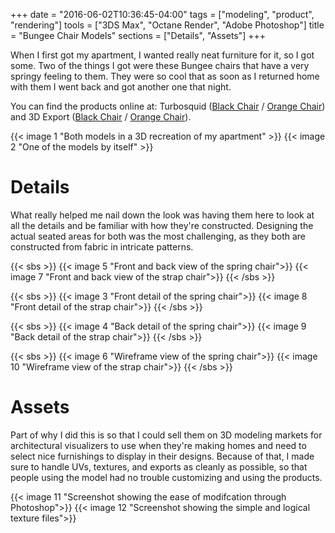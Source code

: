 +++
date = "2016-06-02T10:36:45-04:00"
tags = ["modeling", "product", "rendering"]
tools = ["3DS Max", "Octane Render", "Adobe Photoshop"]
title = "Bungee Chair Models"
sections = ["Details", "Assets"]
+++

When I first got my apartment, I wanted really neat furniture for it, so I got some. Two of the things I got were these Bungee chairs that have a very springy feeling to them. They were so cool that as soon as I returned home with them I went back and got another one that night.<!--more-->

You can find the products online at: Turbosquid ([Black Chair](http://www.turbosquid.com/3d-models/bungee-chair-3d-obj/1048205) / [Orange Chair](http://www.turbosquid.com/3d-models/3d-bungee-chair/1048195)) and 3D Export ([Black Chair](https://3dexport.com/3dmodel-bungee-chair-2-123069.htm) / [Orange Chair](https://3dexport.com/3dmodel-bungee-chair-1-123068.htm)).

{{< image 1 "Both models in a 3D recreation of my apartment" >}}
{{< image 2 "One of the models by itself" >}}

# Details
What really helped me nail down the look was having them here to look at all the details and be familiar with how they're constructed. Designing the actual seated areas for both was the most challenging, as they both are constructed from fabric in intricate patterns.

{{< sbs >}}
  {{< image 5 "Front and back view of the spring chair">}}
  {{< image 7 "Front and back view of the strap chair">}}
{{< /sbs >}}

{{< sbs >}}
  {{< image 3 "Front detail of the spring chair">}}
  {{< image 8 "Front detail of the strap chair">}}
{{< /sbs >}}

{{< sbs >}}
  {{< image 4 "Back detail of the spring chair">}}
  {{< image 9 "Back detail of the strap chair">}}
{{< /sbs >}}

{{< sbs >}}
  {{< image 6 "Wireframe view of the spring chair">}}
  {{< image 10 "Wireframe view of the strap chair">}}
{{< /sbs >}}

# Assets
Part of why I did this is so that I could sell them on 3D modeling markets for architectural visualizers to use when they're making homes and need to select nice furnishings to display in their designs. Because of that, I made sure to handle UVs, textures, and exports as cleanly as possible, so that people using the model had no trouble customizing and using the products.

{{< image 11 "Screenshot showing the ease of modifcation through Photoshop">}}
{{< image 12 "Screenshot showing the simple and logical texture files">}}

